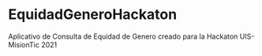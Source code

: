 # EquidadGeneroHackaton
Aplicativo de Consulta de Equidad de Genero creado para la Hackaton UIS-MisionTic 2021
